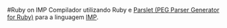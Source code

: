 #Ruby on IMP
Compilador utilizando Ruby e [Parslet (PEG Parser Generator for Ruby)](http://kschiess.github.io/parslet/) para a linguagem [IMP](https://github.com/ChristianoBraga/BPLC/tree/master/examples/imp).
